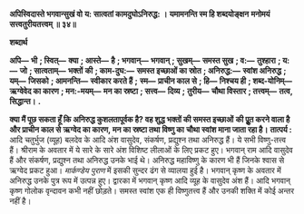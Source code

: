 **अपिस्विदास्ते भगवान्सुखं वो** **य: सात्वतां कामदुघोऽनिरुद्ध: ।** **यमामनन्ति स्म हि शब्दयोङ्क्षन** **मनोमयं सत्त्वतुरीयतत्त्वम् ॥ ३४॥** 

**शब्दार्थ** 

**अपि—** **भी** **; स्वित्—** **क्या** **; आस्ते—** **है** **; भगवान्—** **भगवान्** **; सुखम्—** **समस्त सुख** **; व:—** **तुश्हारा** **; य:—** **जो** **; सात्वताम्—** **भक्तों** **की** **; काम-दुघ:—** **समस्त इच्छाओं का स्रोत** **; अनिरुद्ध:—** **स्वांश अनिरुद्ध** **; यम्—** **जिसको** **; आमनन्ति—** **स्वीकार करते हैं** **;** **स्म—** **प्राचीन काल से** **; हि—** **निश्चय ही** **; शब्द-योनिम्—** **ऋग्वेवेद का कारण** **; मन:-मयम्—** **मन का स्रष्टा** **; सत्त्व—** **दिव्य** **;** **तुरीय—** **चौथा विस्तार** **; तत्त्वम्—** **तत्व, सिद्धान्त।** **.** 

**क्या मैं पूछ सकता हूँ कि अनिरुद्ध कुशलतापूर्वक है? वह शुद्ध भक्तों की समस्त इच्छाओं** **की पूॢत करने वाला है और प्राचीन काल से ऋग्वेद का कारण, मन का स्रष्टा तथा विष्णु का** **चौथा स्वांश माना जाता रहा है।** **तात्पर्य :** आदि चतुर्भुज (व्यूह) बलदेव के आदि अंश वासुदेव, संकर्षण, प्रद्युश्न तथा अनिरुद्ध हैं। ये सभी विष्णु-तत्त्व हैं। श्रीराम के अवतार में ये सारे के सारे अंश विशिष्ट लीलाओं के लिए प्रकट हुए। भगवान् राम आदि वासुदेव हैं और संकर्षण, प्रद्युश्न तथा अनिरुद्ध उनके भाई थे। अनिरुद्ध महाविष्णु के कारण भी हैं जिनके श्वास से ऋग्वेद प्रकट हुआ। *मार्कण्डेय पुराण* में इसकी सुन्दर ढंग से व्यालया हुई है। भगवान् कृष्ण के अवतार में अनिरुद्ध उनके पुत्र रूप में उत्पन्न हुए। द्वारका में भगवान् कृष्ण आदि व्यूह के वासुदेव अंश हैं। आदि भगवान् कृष्ण गोलोक वृन्दावन कभी नहीं छोड़ते। समस्त स्वांश एक ही विष्णुतत्त्व हैं और उनकी शक्ति में कोई अन्तर नहीं है।  